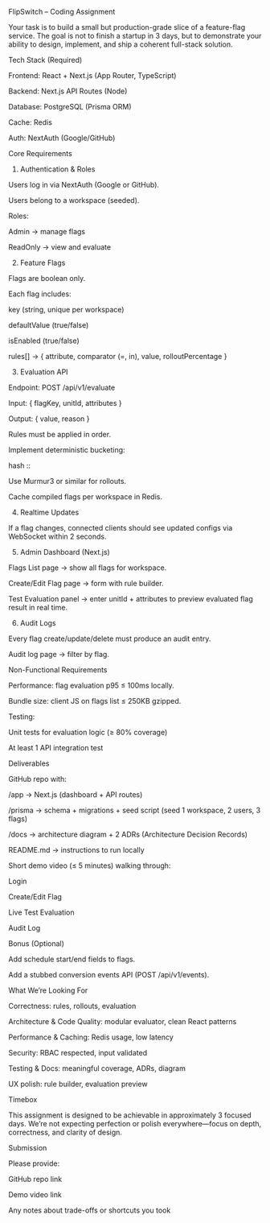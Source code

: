 FlipSwitch – Coding Assignment

Your task is to build a small but production-grade slice of a feature-flag service. The goal is not to finish a startup in 3 days, but to demonstrate your ability to design, implement, and ship a coherent full-stack solution.

Tech Stack (Required)

Frontend: React + Next.js (App Router, TypeScript)

Backend: Next.js API Routes (Node)

Database: PostgreSQL (Prisma ORM)

Cache: Redis

Auth: NextAuth (Google/GitHub)

Core Requirements
1. Authentication & Roles

Users log in via NextAuth (Google or GitHub).

Users belong to a workspace (seeded).

Roles:

Admin → manage flags

ReadOnly → view and evaluate

2. Feature Flags

Flags are boolean only.

Each flag includes:

key (string, unique per workspace)

defaultValue (true/false)

isEnabled (true/false)

rules[] → { attribute, comparator (=, in), value, rolloutPercentage }

3. Evaluation API

Endpoint: POST /api/v1/evaluate

Input: { flagKey, unitId, attributes }

Output: { value, reason }

Rules must be applied in order.

Implement deterministic bucketing:

hash <workspaceId>:<flagKey>:<unitId>


Use Murmur3 or similar for rollouts.

Cache compiled flags per workspace in Redis.

4. Realtime Updates

If a flag changes, connected clients should see updated configs via WebSocket within 2 seconds.

5. Admin Dashboard (Next.js)

Flags List page → show all flags for workspace.

Create/Edit Flag page → form with rule builder.

Test Evaluation panel → enter unitId + attributes to preview evaluated flag result in real time.

6. Audit Logs

Every flag create/update/delete must produce an audit entry.

Audit log page → filter by flag.

Non-Functional Requirements

Performance: flag evaluation p95 ≤ 100ms locally.

Bundle size: client JS on flags list ≤ 250KB gzipped.

Testing:

Unit tests for evaluation logic (≥ 80% coverage)

At least 1 API integration test

Deliverables

GitHub repo with:

/app → Next.js (dashboard + API routes)

/prisma → schema + migrations + seed script (seed 1 workspace, 2 users, 3 flags)

/docs → architecture diagram + 2 ADRs (Architecture Decision Records)

README.md → instructions to run locally

Short demo video (≤ 5 minutes) walking through:

Login

Create/Edit Flag

Live Test Evaluation

Audit Log

Bonus (Optional)

Add schedule start/end fields to flags.

Add a stubbed conversion events API (POST /api/v1/events).

What We’re Looking For

Correctness: rules, rollouts, evaluation

Architecture & Code Quality: modular evaluator, clean React patterns

Performance & Caching: Redis usage, low latency

Security: RBAC respected, input validated

Testing & Docs: meaningful coverage, ADRs, diagram

UX polish: rule builder, evaluation preview

Timebox

This assignment is designed to be achievable in approximately 3 focused days.
We’re not expecting perfection or polish everywhere—focus on depth, correctness, and clarity of design.

Submission

Please provide:

GitHub repo link

Demo video link

Any notes about trade-offs or shortcuts you took